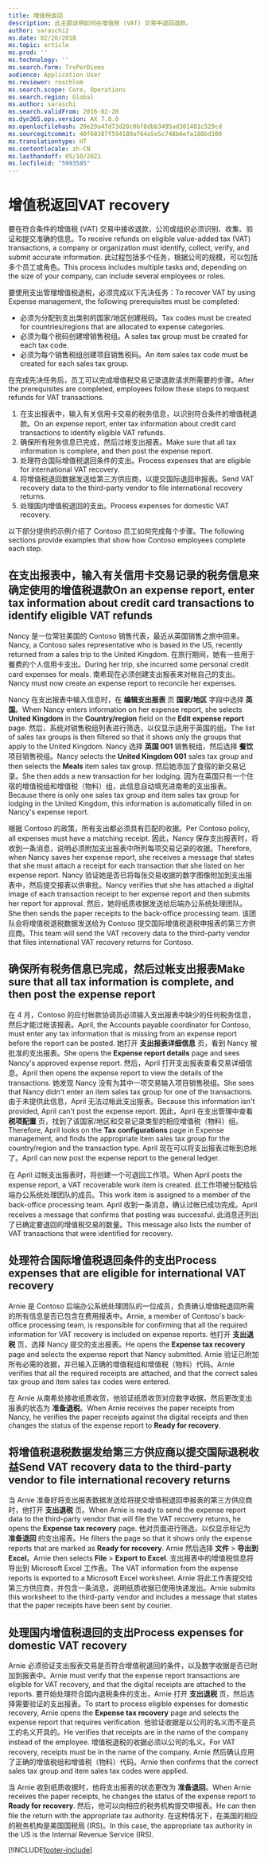 ```yaml
---
title: 增值税返回
description: 此主题说明如何在增值税 (VAT) 交易中退回退款。
author: saraschi2
ms.date: 02/26/2018
ms.topic: article
ms.prod: ''
ms.technology: ''
ms.search.form: TrvPerDiems
audience: Application User
ms.reviewer: roschlom
ms.search.scope: Core, Operations
ms.search.region: Global
ms.author: saraschi
ms.search.validFrom: 2016-02-28
ms.dyn365.ops.version: AX 7.0.0
ms.openlocfilehash: 20e29a47d73d28c0bf8dbb3495ad301481c529cd
ms.sourcegitcommit: 40f68387f594180af64a5e5c748b6efa188bd300
ms.translationtype: HT
ms.contentlocale: zh-CN
ms.lasthandoff: 05/10/2021
ms.locfileid: "5993585"
---
```

# <a name="vat-recovery"></a><span data-ttu-id="ec071-103">增值税返回</span><span class="sxs-lookup"><span data-stu-id="ec071-103">VAT recovery</span></span> 

<span data-ttu-id="ec071-104">要在符合条件的增值税 (VAT) 交易中接收退款，公司或组织必须识别、收集、验证和提交准确的信息。</span><span class="sxs-lookup"><span data-stu-id="ec071-104">To receive refunds on eligible value-added tax (VAT) transactions, a company or organization must identify, collect, verify, and submit accurate information.</span></span> <span data-ttu-id="ec071-105">此过程包括多个任务，根据公司的规模，可以包括多个员工或角色。</span><span class="sxs-lookup"><span data-stu-id="ec071-105">This process includes multiple tasks and, depending on the size of your company, can include several employees or roles.</span></span>

<span data-ttu-id="ec071-106">要使用支出管理增值税退税，必须完成以下先决任务：</span><span class="sxs-lookup"><span data-stu-id="ec071-106">To recover VAT by using Expense management, the following prerequisites must be completed:</span></span>

- <span data-ttu-id="ec071-107">必须为分配到支出类别的国家/地区创建税码。</span><span class="sxs-lookup"><span data-stu-id="ec071-107">Tax codes must be created for countries/regions that are allocated to expense categories.</span></span>
- <span data-ttu-id="ec071-108">必须为每个税码创建增销售税组。</span><span class="sxs-lookup"><span data-stu-id="ec071-108">A sales tax group must be created for each tax code.</span></span>
- <span data-ttu-id="ec071-109">必须为每个销售税组创建项目销售税码。</span><span class="sxs-lookup"><span data-stu-id="ec071-109">An item sales tax code must be created for each sales tax group.</span></span>

<span data-ttu-id="ec071-110">在完成先决任务后，员工可以完成增值税交易记录退款请求所需要的步骤。</span><span class="sxs-lookup"><span data-stu-id="ec071-110">After the prerequisites are completed, employees follow these steps to request refunds for VAT transactions.</span></span>

1. <span data-ttu-id="ec071-111">在支出报表中，输入有关信用卡交易的税务信息，以识别符合条件的增值税退款。</span><span class="sxs-lookup"><span data-stu-id="ec071-111">On an expense report, enter tax information about credit card transactions to identify eligible VAT refunds.</span></span>
2. <span data-ttu-id="ec071-112">确保所有税务信息已完成，然后过帐支出报表。</span><span class="sxs-lookup"><span data-stu-id="ec071-112">Make sure that all tax information is complete, and then post the expense report.</span></span>
3. <span data-ttu-id="ec071-113">处理符合国际增值税退回条件的支出。</span><span class="sxs-lookup"><span data-stu-id="ec071-113">Process expenses that are eligible for international VAT recovery.</span></span>
4. <span data-ttu-id="ec071-114">将增值税退回数据发送给第三方供应商，以提交国际退回申报表。</span><span class="sxs-lookup"><span data-stu-id="ec071-114">Send VAT recovery data to the third-party vendor to file international recovery returns.</span></span>
5. <span data-ttu-id="ec071-115">处理国内增值税退回的支出。</span><span class="sxs-lookup"><span data-stu-id="ec071-115">Process expenses for domestic VAT recovery.</span></span>

<span data-ttu-id="ec071-116">以下部分提供的示例介绍了 Contoso 员工如何完成每个步骤。</span><span class="sxs-lookup"><span data-stu-id="ec071-116">The following sections provide examples that show how Contoso employees complete each step.</span></span>

## <a name="on-an-expense-report-enter-tax-information-about-credit-card-transactions-to-identify-eligible-vat-refunds"></a><span data-ttu-id="ec071-117">在支出报表中，输入有关信用卡交易记录的税务信息来确定使用的增值税退款</span><span class="sxs-lookup"><span data-stu-id="ec071-117">On an expense report, enter tax information about credit card transactions to identify eligible VAT refunds</span></span>

<span data-ttu-id="ec071-118">Nancy 是一位常驻美国的 Contoso 销售代表，最近从英国销售之旅中回来。</span><span class="sxs-lookup"><span data-stu-id="ec071-118">Nancy, a Contoso sales representative who is based in the US, recently returned from a sales trip to the United Kingdom.</span></span> <span data-ttu-id="ec071-119">在旅行期间，她有一些用于餐费的个人信用卡支出。</span><span class="sxs-lookup"><span data-stu-id="ec071-119">During her trip, she incurred some personal credit card expenses for meals.</span></span> <span data-ttu-id="ec071-120">南希现在必须创建支出报表来对帐自己的支出。</span><span class="sxs-lookup"><span data-stu-id="ec071-120">Nancy must now create an expense report to reconcile her expenses.</span></span>

<span data-ttu-id="ec071-121">Nancy 在支出报表中输入信息时，在 **编辑支出报表** 页 **国家/地区** 字段中选择 **英国**。</span><span class="sxs-lookup"><span data-stu-id="ec071-121">When Nancy enters information on her expense report, she selects **United Kingdom** in the **Country/region** field on the **Edit expense report** page.</span></span> <span data-ttu-id="ec071-122">然后，系统对销售税组列表进行筛选，以仅显示适用于英国的组。</span><span class="sxs-lookup"><span data-stu-id="ec071-122">The list of sales tax groups is then filtered so that it shows only the groups that apply to the United Kingdom.</span></span> <span data-ttu-id="ec071-123">Nancy 选择 **英国 001** 销售税组，然后选择 **餐饮** 项目销售税组。</span><span class="sxs-lookup"><span data-stu-id="ec071-123">Nancy selects the **United Kingdom 001** sales tax group and then selects the **Meals** item sales tax group.</span></span> <span data-ttu-id="ec071-124">然后她添加了食宿的新交易记录。</span><span class="sxs-lookup"><span data-stu-id="ec071-124">She then adds a new transaction for her lodging.</span></span> <span data-ttu-id="ec071-125">因为在英国只有一个住宿的增值税组和增值税（物料）组，此信息自动填充进南希的支出报表。</span><span class="sxs-lookup"><span data-stu-id="ec071-125">Because there is only one sales tax group and item sales tax group for lodging in the United Kingdom, this information is automatically filled in on Nancy's expense report.</span></span>

<span data-ttu-id="ec071-126">根据 Contoso 的政策，所有支出都必须具有匹配的收据。</span><span class="sxs-lookup"><span data-stu-id="ec071-126">Per Contoso policy, all expenses must have a matching receipt.</span></span> <span data-ttu-id="ec071-127">因此，Nancy 保存支出报表时，将收到一条消息，说明必须附加支出报表中所列每项交易记录的收据。</span><span class="sxs-lookup"><span data-stu-id="ec071-127">Therefore, when Nancy saves her expense report, she receives a message that states that she must attach a receipt for each transaction that she listed on her expense report.</span></span> <span data-ttu-id="ec071-128">Nancy 验证她是否已将每张交易收据的数字图像附加到支出报表中，然后提交报表以供审批。</span><span class="sxs-lookup"><span data-stu-id="ec071-128">Nancy verifies that she has attached a digital image of each transaction receipt to her expense report and then submits her report for approval.</span></span> <span data-ttu-id="ec071-129">然后，她将纸质收据发送给后端办公系统处理团队。</span><span class="sxs-lookup"><span data-stu-id="ec071-129">She then sends the paper receipts to the back-office processing team.</span></span> <span data-ttu-id="ec071-130">该团队会将增值税退税数据发送给为 Contoso 提交国际增值税退税申报表的第三方供应商。</span><span class="sxs-lookup"><span data-stu-id="ec071-130">This team will send the VAT recovery data to the third-party vendor that files international VAT recovery returns for Contoso.</span></span>

## <a name="make-sure-that-all-tax-information-is-complete-and-then-post-the-expense-report"></a><span data-ttu-id="ec071-131">确保所有税务信息已完成，然后过帐支出报表</span><span class="sxs-lookup"><span data-stu-id="ec071-131">Make sure that all tax information is complete, and then post the expense report</span></span>

<span data-ttu-id="ec071-132">在 4 月，Contoso 的应付帐款协调员必须输入支出报表中缺少的任何税务信息，然后才能过帐该报表。</span><span class="sxs-lookup"><span data-stu-id="ec071-132">April, the Accounts payable coordinator for Contoso, must enter any tax information that is missing from an expense report before the report can be posted.</span></span> <span data-ttu-id="ec071-133">她打开 **支出报表详细信息** 页，看到 Nancy 被批准的支出报表。</span><span class="sxs-lookup"><span data-stu-id="ec071-133">She opens the **Expense report details** page and sees Nancy's approved expense report.</span></span> <span data-ttu-id="ec071-134">然后，April 打开支出报表查看交易详细信息。</span><span class="sxs-lookup"><span data-stu-id="ec071-134">April then opens the expense report to view the details of the transactions.</span></span> <span data-ttu-id="ec071-135">她发现 Nancy 没有为其中一项交易输入项目销售税组。</span><span class="sxs-lookup"><span data-stu-id="ec071-135">She sees that Nancy didn't enter an item sales tax group for one of the transactions.</span></span> <span data-ttu-id="ec071-136">由于未提供此信息，April 无法过帐此支出报表。</span><span class="sxs-lookup"><span data-stu-id="ec071-136">Because this information isn't provided, April can't post the expense report.</span></span> <span data-ttu-id="ec071-137">因此，April 在支出管理中查看 **税项配置** 页，找到了该国家/地区和交易记录类型的相应增值税（物料）组。</span><span class="sxs-lookup"><span data-stu-id="ec071-137">Therefore, April looks on the **Tax configurations** page in Expense management, and finds the appropriate item sales tax group for the country/region and the transaction type.</span></span> <span data-ttu-id="ec071-138">April 现在可以将支出报表过帐到总帐了。</span><span class="sxs-lookup"><span data-stu-id="ec071-138">April can now post the expense report to the general ledger.</span></span>

<span data-ttu-id="ec071-139">在 April 过帐支出报表时，将创建一个可退回工作项。</span><span class="sxs-lookup"><span data-stu-id="ec071-139">When April posts the expense report, a VAT recoverable work item is created.</span></span> <span data-ttu-id="ec071-140">此工作项被分配给后端办公系统处理团队的成员。</span><span class="sxs-lookup"><span data-stu-id="ec071-140">This work item is assigned to a member of the back-office processing team.</span></span> <span data-ttu-id="ec071-141">April 收到一条消息，确认过帐已成功完成。</span><span class="sxs-lookup"><span data-stu-id="ec071-141">April receives a message that confirms that posting was successful.</span></span> <span data-ttu-id="ec071-142">此消息还列出了已确定要退回的增值税交易的数量。</span><span class="sxs-lookup"><span data-stu-id="ec071-142">This message also lists the number of VAT transactions that were identified for recovery.</span></span>

## <a name="process-expenses-that-are-eligible-for-international-vat-recovery"></a><span data-ttu-id="ec071-143">处理符合国际增值税退回条件的支出</span><span class="sxs-lookup"><span data-stu-id="ec071-143">Process expenses that are eligible for international VAT recovery</span></span>

<span data-ttu-id="ec071-144">Arnie 是 Contoso 后端办公系统处理团队的一位成员，负责确认增值税退回所需的所有信息是否已包含在费用报表中。</span><span class="sxs-lookup"><span data-stu-id="ec071-144">Arnie, a member of Contoso's back-office processing team, is responsible for confirming that all the required information for VAT recovery is included on expense reports.</span></span> <span data-ttu-id="ec071-145">他打开 **支出退税** 页，选择 Nancy 提交的支出报表。</span><span class="sxs-lookup"><span data-stu-id="ec071-145">He opens the **Expense tax recovery** page and selects the expense report that Nancy submitted.</span></span> <span data-ttu-id="ec071-146">Arnie 验证已附加所有必需的收据，并已输入正确的增值税组和增值税（物料）代码。</span><span class="sxs-lookup"><span data-stu-id="ec071-146">Arnie verifies that all the required receipts are attached, and that the correct sales tax group and item sales tax codes were entered.</span></span>

<span data-ttu-id="ec071-147">在 Arnie 从南希处接收纸质收货，他验证纸质收货对应数字收据，然后更改支出报表的状态为 **准备退税**。</span><span class="sxs-lookup"><span data-stu-id="ec071-147">When Arnie receives the paper receipts from Nancy, he verifies the paper receipts against the digital receipts and then changes the status of the expense report to **Ready for recovery**.</span></span>

## <a name="send-vat-recovery-data-to-the-third-party-vendor-to-file-international-recovery-returns"></a><span data-ttu-id="ec071-148">将增值税退税数据发给第三方供应商以提交国际退税收益</span><span class="sxs-lookup"><span data-stu-id="ec071-148">Send VAT recovery data to the third-party vendor to file international recovery returns</span></span>

<span data-ttu-id="ec071-149">当 Arnie 准备好将支出报表数据发送给将提交增值税退回申报表的第三方供应商时，他打开 **支出退税** 页。</span><span class="sxs-lookup"><span data-stu-id="ec071-149">When Arnie is ready to send the expense report data to the third-party vendor that will file the VAT recovery returns, he opens the **Expense tax recovery** page.</span></span> <span data-ttu-id="ec071-150">他对页面进行筛选，以仅显示标记为 **准备退回** 的支出报表。</span><span class="sxs-lookup"><span data-stu-id="ec071-150">He filters the page so that it shows only the expense reports that are marked as **Ready for recovery**.</span></span> <span data-ttu-id="ec071-151">Arnie 然后选择 **文件** &gt; **导出到 Excel**。</span><span class="sxs-lookup"><span data-stu-id="ec071-151">Arnie then selects **File** &gt; **Export to Excel**.</span></span> <span data-ttu-id="ec071-152">支出报表中的增值税信息将导出到 Microsoft Excel 工作表。</span><span class="sxs-lookup"><span data-stu-id="ec071-152">The VAT information from the expense reports is exported to a Microsoft Excel worksheet.</span></span> <span data-ttu-id="ec071-153">Arnie 将此工作表提交给第三方供应商，并包含一条消息，说明纸质收据已使用快递发出。</span><span class="sxs-lookup"><span data-stu-id="ec071-153">Arnie submits this worksheet to the third-party vendor and includes a message that states that the paper receipts have been sent by courier.</span></span>

## <a name="process-expenses-for-domestic-vat-recovery"></a><span data-ttu-id="ec071-154">处理国内增值税退回的支出</span><span class="sxs-lookup"><span data-stu-id="ec071-154">Process expenses for domestic VAT recovery</span></span>

<span data-ttu-id="ec071-155">Arnie 必须验证支出报表交易是否符合增值税退回的条件，以及数字收据是否已附加到报表中。</span><span class="sxs-lookup"><span data-stu-id="ec071-155">Arnie must verify that the expense report transactions are eligible for VAT recovery, and that the digital receipts are attached to the reports.</span></span> <span data-ttu-id="ec071-156">要开始处理符合国内退税条件的支出，Arnie 打开 **支出退税** 页，然后选择需要验证的支出报表。</span><span class="sxs-lookup"><span data-stu-id="ec071-156">To start to process eligible expenses for domestic recovery, Arnie opens the **Expense tax recovery** page and selects the expense report that requires verification.</span></span> <span data-ttu-id="ec071-157">他验证收据是以公司的名义而不是员工的名义开具的。</span><span class="sxs-lookup"><span data-stu-id="ec071-157">He verifies that receipts are in the name of the company instead of the employee.</span></span> <span data-ttu-id="ec071-158">增值税退税的收据必须以公司的名义。</span><span class="sxs-lookup"><span data-stu-id="ec071-158">For VAT recovery, receipts must be in the name of the company.</span></span> <span data-ttu-id="ec071-159">Arnie 然后确认应用了正确的增值税组和增值税（物料）代码。</span><span class="sxs-lookup"><span data-stu-id="ec071-159">Arnie then confirms that the correct sales tax group and item sales tax codes were applied.</span></span>

<span data-ttu-id="ec071-160">当 Arnie 收到纸质收据时，他将支出报表的状态更改为 **准备退回**。</span><span class="sxs-lookup"><span data-stu-id="ec071-160">When Arnie receives the paper receipts, he changes the status of the expense report to **Ready for recovery**.</span></span> <span data-ttu-id="ec071-161">然后，他可以向相应的税务机构提交申报表。</span><span class="sxs-lookup"><span data-stu-id="ec071-161">He can then file the return with the appropriate tax authority.</span></span> <span data-ttu-id="ec071-162">在这种情况下，在美国的相应的税务机构是美国国税局 (IRS)。</span><span class="sxs-lookup"><span data-stu-id="ec071-162">In this case, the appropriate tax authority in the US is the Internal Revenue Service (IRS).</span></span>


[!INCLUDE[footer-include](../includes/footer-banner.md)]